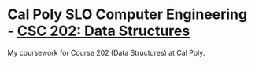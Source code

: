 # Cal Poly SLO Computer Engineering - [CSC 202: Data Structures](http://catalog.calpoly.edu/search/?P=CSC%20202)

My coursework for Course 202 (Data Structures) at Cal Poly.
